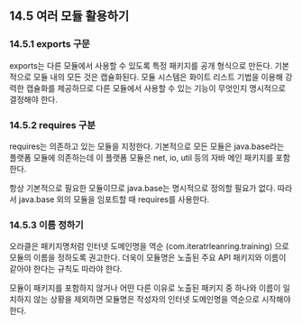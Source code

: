 ## 14.5 여러 모듈 활용하기
### 14.5.1 exports 구문
exports는 다른 모듈에서 사용할 수 있도록 특정 패키지를 공개 형식으로 만든다. 기본적으로 모듈 내의 모든 것은 캡슐화된다. 
모듈 시스템은 화이트 리스트 기법을 이용해 강력한 캡슐화를 제공하므로 다른 모듈에서 사용할 수 있는 기능이 무엇인지 명시적으로 결정해야 한다.

### 14.5.2 requires 구분
requires는 의존하고 있는 모듈을 지정한다. 기본적으로 모든 모듈은 java.base라는 플랫폼 모듈에 의존하는데 이 플랫폼 모듈은 net, io, util 등의 자바 메인 패키지를 포함한다.

항상 기본적으로 필요한 모듈이므로 java.base는 명시적으로 정의할 필요가 없다. 따라서 java.base 외의 모듈을 임포트할 때 requires를 사용한다.

### 14.5.3 이름 정하기
오라클은 패키지명처럼 인터넷 도메인명을 역순 (com.iteratrleanring.training) 으로 모듈의 이름을 정하도록 권고한다. 더욱이 모듈명은 노출된 주요 API 패키지와 이름이 같아야 한다는 규칙도 따라야 한다.

모듈이 패키지를 포함하지 않거나 어떤 다른 이유로 노출된 패키지 중 하나와 이름이 일치하지 않는 상황을 제외하면 모듈명은 작성자의 인터넷 도메인명을 역순으로 시작해야 한다.